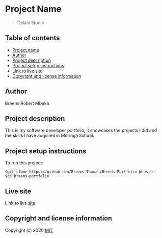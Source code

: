# Project Name
> Delani Studio

## Table of contents
* [Project name](#project-name)
* [Author](#author)
* [Project description](#project-description)
* [Project setup instructions](#project-setup-instructions)
* [Link to live site](#link-to-live-site)
* [Copyright and license information](#copyright-and-license-information)

## Author
Breens Robert Mbaka

## Project description
This is my software developer portfolio, it showcases the projects I did and the
skills I have acquired in Moringa School.

## Project setup instructions
To run this project:

```
$git clone https://github.com/Breens-Thomas/Breens-Portfolio-Website
$cd breens-portfolio
```

## Live site
Link to live [site](https://breens-thomas.github.io/Breens-Portfolio-Website/)

## Copyright and license information
Copyright (c) 2020 [MIT](LICENSE.txt)
